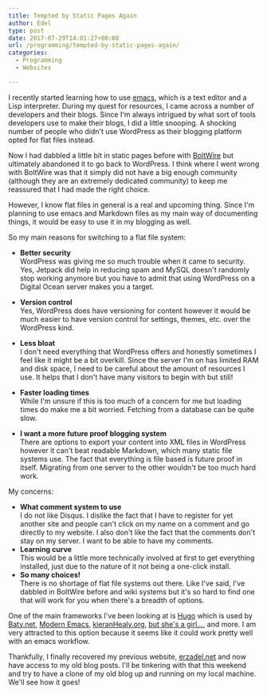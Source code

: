 ```yaml
---
title: Tempted by Static Pages Again
author: Edel
type: post
date: 2017-07-29T14:01:27+00:00
url: /programming/tempted-by-static-pages-again/
categories:
  - Programming
  - Websites

---
```

I recently started learning how to use [emacs][1], which is a text editor and a Lisp interpreter. During my quest for resources, I came across a number of developers and their blogs. Since I'm always intrigued by what sort of tools developers use to make their blogs, I did a little snooping. A shocking number of people who didn't use WordPress as their blogging platform opted for flat files instead.

Now I had dabbled a little bit in static pages before with [BoltWire][2] but ultimately abandoned it to go back to WordPress. I think where I went wrong with BoltWire was that it simply did not have a big enough community (although they are an extremely dedicated community) to keep me reassured that I had made the right choice.

However, I know flat files in general is a real and upcoming thing. Since I'm planning to use emacs and Markdown files as my main way of documenting things, it would be easy to use it in my blogging as well.

So my main reasons for switching to a flat file system:

  * **Better security**  
    WordPress was giving me so much trouble when it came to security. Yes, Jetpack did help in reducing spam and MySQL doesn't randomly stop working anymore but you have to admit that using WordPress on a Digital Ocean server makes you a target.</li> 

  * **Version control**  
    Yes, WordPress does have versioning for content however it would be much easier to have version control for settings, themes, etc. over the WordPress kind.
  * **Less bloat**  
    I don't need everything that WordPress offers and honestly sometimes I feel like it might be a bit overkill. Since the server I'm on has limited RAM and disk space, I need to be careful about the amount of resources I use. It helps that I don't have many visitors to begin with but still!
  * **Faster loading times**  
    While I'm unsure if this is too much of a concern for me but loading times do make me a bit worried. Fetching from a database can be quite slow.
  * **I want a more future proof blogging system**  
    There are options to export your content into XML files in WordPress however it can't beat readable Markdown, which many static file systems use. The fact that everything is file based is future proof in itself. Migrating from one server to the other wouldn't be too much hard work.

My concerns:

  * **What comment system to use**  
    I do not like Disqus. I dislike the fact that I have to register for yet another site and people can't click on my name on a comment and go directly to my website. I also don't like the fact that the comments don't stay on my server. I want to be able to have my comments.
  * **Learning curve**  
    This would be a little more technically involved at first to get everything installed, just due to the nature of it not being a one-click install.
  * **So many choices!**  
    There is no shortage of flat file systems out there. Like I've said, I've dabbled in BoltWire before and wiki systems but it's so hard to find one that will work for you when there's a breadth of options.

One of the main frameworks I've been looking at is [Hugo][3] which is used by [Baty.net][4], [Modern Emacs][5], [kieranHealy.org][6], [but she's a girl...][7], and more. I am very attracted to this option because it seems like it could work pretty well with an emacs workflow.

Thankfully, I finally recovered my previous website, [erzadel.net][8] and now have access to my old blog posts. I'll be tinkering with that this weekend and try to have a clone of my old blog up and running on my local machine. We'll see how it goes!

 [1]: https://www.gnu.org/software/emacs/
 [2]: https://www.boltwire.com/
 [3]: http://gohugo.io/
 [4]: https://baty.net/
 [5]: http://www.modernemacs.com
 [6]: https://kieranhealy.org
 [7]: http://www.rousette.org.uk/blog
 [8]: http://erzadel.net